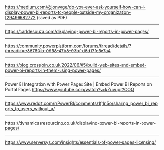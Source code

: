 https://medium.com/@jonvoge/do-you-ever-ask-yourself-how-can-i-display-power-bi-reports-to-people-outside-my-organization-f29496682772
(saved as PDF)

---

https://carldesouza.com/displaying-power-bi-reports-in-power-pages/

---

https://community.powerplatform.com/forums/thread/details/?threadid=e38750fb-0958-47b8-93bf-d8d17fe5e7a4


---

https://blog.crossjoin.co.uk/2022/06/05/build-web-sites-and-embed-power-bi-reports-in-them-using-power-pages/

---

Power BI Integration with Power Pages Site | Embed Power BI Reports on Portal Pages
https://www.youtube.com/watch?v=kZuvugr2COQ

---

https://www.reddit.com/r/PowerBI/comments/1fj1n5o/sharing_power_bi_reports_to_users_without_a/


---

https://dynamicasresourcing.co.uk/displaying-power-bi-reports-in-power-pages/

---

https://www.serversys.com/insights/essentials-of-power-pages-licensing/